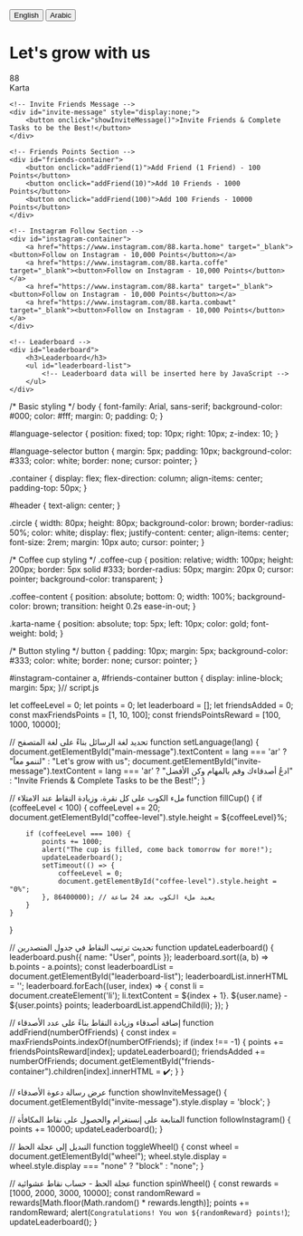 <!DOCTYPE html>
<html lang="en">
<head>
    <meta charset="UTF-8">
    <meta name="viewport" content="width=device-width, initial-scale=1.0">
    <title>88 Karta App</title>
    <link rel="stylesheet" href="styles.css">
</head>
<body>

<div id="language-selector">
    <button onclick="setLanguage('en')">English</button>
    <button onclick="setLanguage('ar')">Arabic</button>
</div>

<!-- Header with main message and points -->
<div id="header">
    <h1 id="main-message">Let's grow with us</h1>
    <div class="circle" onclick="toggleMenu()">88</div>
</div>

<!-- Main container -->
<div class="container">
    <!-- Coffee Cup Section -->
    <div class="coffee-cup" onclick="fillCup()">
        <div class="cup-content">
            <span class="karta-name">Karta</span>
        </div>
        <div id="coffee-level" class="coffee-content"></div>
    </div>

    <!-- Invite Friends Message -->
    <div id="invite-message" style="display:none;">
        <button onclick="showInviteMessage()">Invite Friends & Complete Tasks to be the Best!</button>
    </div>

    <!-- Friends Points Section -->
    <div id="friends-container">
        <button onclick="addFriend(1)">Add Friend (1 Friend) - 100 Points</button>
        <button onclick="addFriend(10)">Add 10 Friends - 1000 Points</button>
        <button onclick="addFriend(100)">Add 100 Friends - 10000 Points</button>
    </div>

    <!-- Instagram Follow Section -->
    <div id="instagram-container">
        <a href="https://www.instagram.com/88.karta.home" target="_blank"><button>Follow on Instagram - 10,000 Points</button></a>
        <a href="https://www.instagram.com/88.karta.coffe" target="_blank"><button>Follow on Instagram - 10,000 Points</button></a>
        <a href="https://www.instagram.com/88.karta" target="_blank"><button>Follow on Instagram - 10,000 Points</button></a>
        <a href="https://www.instagram.com/88.karta.combawt" target="_blank"><button>Follow on Instagram - 10,000 Points</button></a>
    </div>

    <!-- Leaderboard -->
    <div id="leaderboard">
        <h3>Leaderboard</h3>
        <ul id="leaderboard-list">
            <!-- Leaderboard data will be inserted here by JavaScript -->
        </ul>
    </div>
</div>

<script src="script.js"></script>
</body>
</html>
/* Basic styling */
body {
    font-family: Arial, sans-serif;
    background-color: #000;
    color: #fff;
    margin: 0;
    padding: 0;
}

#language-selector {
    position: fixed;
    top: 10px;
    right: 10px;
    z-index: 10;
}

#language-selector button {
    margin: 5px;
    padding: 10px;
    background-color: #333;
    color: white;
    border: none;
    cursor: pointer;
}

.container {
    display: flex;
    flex-direction: column;
    align-items: center;
    padding-top: 50px;
}

#header {
    text-align: center;
}

.circle {
    width: 80px;
    height: 80px;
    background-color: brown;
    border-radius: 50%;
    color: white;
    display: flex;
    justify-content: center;
    align-items: center;
    font-size: 2rem;
    margin: 10px auto;
    cursor: pointer;
}

/* Coffee cup styling */
.coffee-cup {
    position: relative;
    width: 100px;
    height: 200px;
    border: 5px solid #333;
    border-radius: 50px;
    margin: 20px 0;
    cursor: pointer;
    background-color: transparent;
}

.coffee-content {
    position: absolute;
    bottom: 0;
    width: 100%;
    background-color: brown;
    transition: height 0.2s ease-in-out;
}

.karta-name {
    position: absolute;
    top: 5px;
    left: 10px;
    color: gold;
    font-weight: bold;
}

/* Button styling */
button {
    padding: 10px;
    margin: 5px;
    background-color: #333;
    color: white;
    border: none;
    cursor: pointer;
}

#instagram-container a, #friends-container button {
    display: inline-block;
    margin: 5px;
}// script.js

let coffeeLevel = 0;
let points = 0;
let leaderboard = [];
let friendsAdded = 0;
const maxFriendsPoints = [1, 10, 100];
const friendsPointsReward = [100, 1000, 10000];

// تحديد لغة الرسائل بناءً على لغة المتصفح
function setLanguage(lang) {
    document.getElementById("main-message").textContent = lang === 'ar' ? "لننمو معاً" : "Let's grow with us";
    document.getElementById("invite-message").textContent = lang === 'ar' ? "ادعُ أصدقاءك وقم بالمهام وكن الأفضل" : "Invite Friends & Complete Tasks to be the Best!";
}

// ملء الكوب على كل نقرة، وزيادة النقاط عند الامتلاء
function fillCup() {
    if (coffeeLevel < 100) {
        coffeeLevel += 20;
        document.getElementById("coffee-level").style.height = ${coffeeLevel}%;

        if (coffeeLevel === 100) {
            points += 1000;
            alert("The cup is filled, come back tomorrow for more!");
            updateLeaderboard();
            setTimeout(() => {
                coffeeLevel = 0;
                document.getElementById("coffee-level").style.height = "0%";
            }, 86400000); // يعيد ملء الكوب بعد 24 ساعة
        }
    }
}

// تحديث ترتيب النقاط في جدول المتصدرين
function updateLeaderboard() {
    leaderboard.push({ name: "User", points });
    leaderboard.sort((a, b) => b.points - a.points);
    const leaderboardList = document.getElementById("leaderboard-list");
    leaderboardList.innerHTML = '';
    leaderboard.forEach((user, index) => {
        const li = document.createElement('li');
        li.textContent = ${index + 1}. ${user.name} - ${user.points} points;
        leaderboardList.appendChild(li);
    });
}

// إضافة أصدقاء وزيادة النقاط بناءً على عدد الأصدقاء
function addFriend(numberOfFriends) {
    const index = maxFriendsPoints.indexOf(numberOfFriends);
    if (index !== -1) {
        points += friendsPointsReward[index];
        updateLeaderboard();
        friendsAdded += numberOfFriends;
        document.getElementById("friends-container").children[index].innerHTML = ✔️;
    }
}

// عرض رسالة دعوة الأصدقاء
function showInviteMessage() {
    document.getElementById("invite-message").style.display = 'block';
}

// المتابعة على إنستغرام والحصول على نقاط المكافأة
function followInstagram() {
    points += 10000;
    updateLeaderboard();
}

// التبديل إلى عجلة الحظ
function toggleWheel() {
    const wheel = document.getElementById("wheel");
    wheel.style.display = wheel.style.display === "none" ? "block" : "none";
}

// عجلة الحظ - حساب نقاط عشوائية
function spinWheel() {
    const rewards = [1000, 2000, 3000, 10000];
    const randomReward = rewards[Math.floor(Math.random() * rewards.length)];
    points += randomReward;
    alert(`Congratulations! You won ${randomReward} points!`);
    updateLeaderboard();
}
